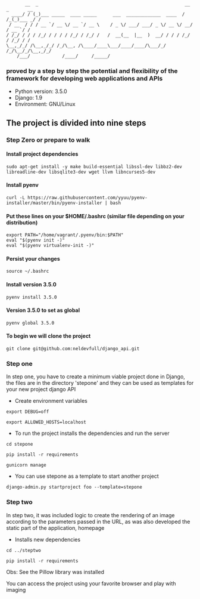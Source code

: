 ```shell
       __  _                                                       __  _       __
  ____/ / (_)___ _____  ____ _____      ___  _____________  ____  / /_(_)___ _/ /
 / __  / / / __ `/ __ \/ __ `/ __ \    / _ \/ ___/ ___/ _ \/ __ \/ __/ / __ `/ /
/ /_/ / / / /_/ / / / / /_/ / /_/ /   /  __(__  |__  )  __/ / / / /_/ / /_/ / /
\__,_/_/ /\__,_/_/ /_/\__, /\____/____\___/____/____/\___/_/ /_/\__/_/\__,_/_/
    /___/            /____/     /_____/

```
### proved by a step by step the potential and flexibility of the framework for developing web applications and APIs

* Python version: 3.5.0
* Django: 1.9
* Environment: GNU/Linux

## The project is divided into nine steps

### Step Zero or prepare to walk

#### Install project dependencies
```shell
sudo apt-get install -y make build-essential libssl-dev libbz2-dev libreadline-dev libsqlite3-dev wget llvm libncurses5-dev
```

#### Install pyenv
```shell
curl -L https://raw.githubusercontent.com/yyuu/pyenv-installer/master/bin/pyenv-installer | bash
```

#### Put these lines on your $HOME/.bashrc (similar file depending on your distribution)
```shell
export PATH="/home/vagrant/.pyenv/bin:$PATH"
eval "$(pyenv init -)"
eval "$(pyenv virtualenv-init -)"
```

#### Persist your changes
```shell
source ~/.bashrc
```
#### Install version 3.5.0
```shell
pyenv install 3.5.0
```
#### Version 3.5.0 to set as global
```shell
pyenv global 3.5.0
```

#### To begin we will clone the project
```shell
git clone git@github.com:neldevfull/django_api.git
```

### Step one
In step one, you have to create a minimum viable project done in Django, the files are in the directory 'stepone' and they can be used as templates for your new project django API

* Create environment variables

```shell
export DEBUG=off
```

```shell
export ALLOWED_HOSTS=localhost
```

* To run the project installs the dependencies and run the server

```shell
cd stepone
```
```shell
pip install -r requirements
```
```shell
gunicorn manage
```

* You can use stepone as a template to start another project

```shell
django-admin.py startproject foo --template=stepone
```

### Step two
In step two, it was included logic to create the rendering of an image according to the parameters passed in the URL, as was also developed the static part of the application, homepage

* Installs new dependencies

```shell
cd ../steptwo
```
```shell
pip install -r requirements
```
Obs: See the Pillow library was installed

You can access the project using your favorite browser and play with imaging